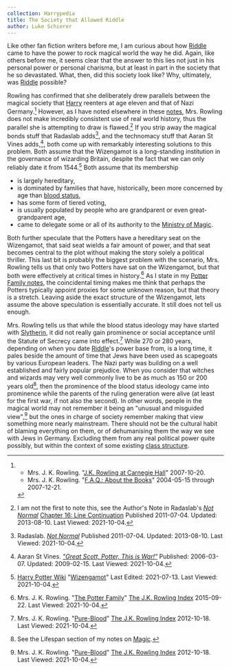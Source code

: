 ```yaml
---
collection: Harrypedia
title: The Society that Allowed Riddle
author: Luke Schierer
---
```


Like other fan fiction writers before me, I am curious about how [Riddle] came to
have the power to rock magical world the way he did. Again, like others before
me, it seems clear that the answer to this lies not just in his personal power
or personal charisma, but at least in part in the society that he so devastated.
What, then, did this society look like? Why, ultimately, was [Riddle] possible?

Rowling has confirmed that she deliberately drew parallels between the magical
society that [Harry] reenters at age eleven and that of Nazi
Germany.[^211004-1] However, as I have noted elsewhere in these
[notes], Mrs. Rowling does not make incredibly
consistent use of real world history, thus the parallel she is attempting to
draw is flawed.[^211004-2] If you strip away the magical bonds stuff that
Radaslab adds[^211004-3], and the technomacy stuff that Aaran St Vines
adds,[^211004-4], both come up with remarkably interesting solutions to this
problem. Both assume that the Wizengamot is a long-standing institution in the
governance of wizarding Britain, despite the fact that we can only reliably date
it from 1544.[^211004-5] Both assume that its membership

- is largely hereditary,
- is dominated by families that have, historically, been more concerned
  by age than [blood status],
- has some form of tiered voting,
- is usually populated by people who are grandparent or even great-grandparent
  age,
- came to delegate some or all of its authority to the [Ministry of
  Magic].

Both further speculate that the Potters have a hereditary seat on the
Wizengamot, that said seat wields a fair amount of power, and that seat becomes
central to the plot without making the story solely a political thriller. This
last bit is probably the biggest problem with the scenario, Mrs. Rowling tells us
that only two Potters have sat on the Wizengamot, but that both were effectively
at critical times in history.[^211004-6] As I state in my [Potter
Family notes], the coincidental timing
makes me think that perhaps the Potters typically appoint proxies for some
unknown reason, but that theory is a stretch. Leaving aside the exact
structure of the Wizengamot, lets assume the above speculation is essentially
accurate. It still does not tell us enough.

Mrs. Rowling tells us that while the blood status ideology may have started with
[Slytherin][Salazar], it did not really gain prominence or social
acceptance until the Statute of Secrecy came into effect.[^211004-7] While 270
or 280 years, depending on when you date [Riddle]'s power base from, is a long
time, it pales beside the amount of time that Jews have been used as scapegoats
by various European leaders. The Nazi party was building on a well established
and fairly popular prejudice. When you consider that witches and wizards may
very well commonly live to be as much as 150 or 200 years old[^211004-8], then
the prominence of the blood status ideology came into prominence while the
parents of the ruling generation were alive (at least for the first war, if not
also the second). In other words, people in the magical world may not remember
it being an "unusual and misguided view",[^211004-9] but the ones in charge of
society remember making that view something more nearly mainstream. There
should not be the cultural habit of blaming everything on them, or of
dehumanising them the way we see with Jews in Germany. Excluding them from any
real political power quite possibly, but within the context of some existing
[class structure].

[Riddle]: </Harrypedia/people/Riddle/Tom Marvolo/>
[Magic]: /Harrypedia/magic/
[Ministry of Magic]: /Harrypedia/culture/Government/
[Harry]: </Harrypedia/people/Potter/Harry James/>
[notes]: /Harrypedia/
[Potter Family notes]: /Harrypedia/people/Potter/
[Salazar]: /Harrypedia/people/Slytherin/Salazar/
[class structure]: ../Class_and_Blood/
[blood status]: ../Class_and_Blood/

[^211004-9]:
    Mrs. J. K. Rowling.
    "[Pure-Blood](https://www.rowlingindex.org/work/pmpbl/)"
    [The J.K. Rowling Index](https://www.rowlingindex.org/)
    2012-10-18. Last Viewed: 2021-10-04.

[^211004-8]: See the Lifespan section of my notes on [Magic].

[^211004-1]:
    - Mrs. J. K. Rowling.
      "[J.K. Rowling at Carnegie
      Hall](http://www.the-leaky-cauldron.org/2007/10/20/j-k-rowling-at-carnegie-hall-reveals-dumbledore-is-gay-neville-marries-hannah-abbott-and-scores-more/)"
      2007-10-20.
    - Mrs. J. K. Rowling.
      "[F.A.Q.: About the Books](https://www.rowlingindex.org/work/faq1web/)"
      2004-05-15 through 2007-12-21.

[^211004-2]:
    I am not the first to note this, see the Author's Note in
    Radaslab's _[Not Normal][RNN1]_ [Chapter 16: Line Continuation][RNN1_16]
    Published 2011-07-04. Updated: 2013-08-10. Last Viewed: 2021-10-04.

[RNN1]: https://www.fanfiction.net/s/7144149
[RNN2]: https://www.fanfiction.net/s/7144149
[RNN1_16]: https://www.fanfiction.net/s/7144149/16/Not-Normal

[^211004-3]:
    Radaslab.
    _[Not Normal][RNN2]_
    Published 2011-07-04. Updated: 2013-08-10. Last Viewed: 2021-10-04.

[^211004-4]:
    Aaran St Vines.
    _["Great Scott, Potter, This is
    War!"](https://aaran-st-vines.fanficauthors.net/Great_Scott_Potter_This_is_War/index/)_
    Published: 2006-03-07. Updated: 2009-02-15. Last Viewed: 2021-10-04.

[^211004-5]:
    [Harry Potter Wiki](https://harrypotter.fandom.com/wiki)
    "[Wizengamot](https://harrypotter.fandom.com/wiki/Wizengamot)"
    Last Edited: 2021-07-13. Last Viewed: 2021-10-04.

[^211004-6]:
    Mrs. J. K. Rowling.
    "[The Potter Family](https://www.rowlingindex.org/work/pmpfam/)"
    [The J.K. Rowling Index](https://www.rowlingindex.org/)
    2015-09-22. Last Viewed: 2021-10-04.

[^211004-7]:
    Mrs. J. K. Rowling.
    "[Pure-Blood](https://www.rowlingindex.org/work/pmpbl/)"
    [The J.K. Rowling Index](https://www.rowlingindex.org/)
    2012-10-18. Last Viewed: 2021-10-04.
